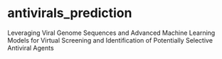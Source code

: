 # antivirals_prediction
Leveraging Viral Genome Sequences and Advanced Machine Learning Models for Virtual Screening and Identification of Potentially Selective Antiviral Agents
